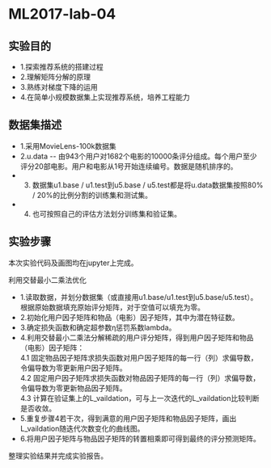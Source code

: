 # ML2017-lab-04

## 实验目的
* 1.探索推荐系统的搭建过程
* 2.理解矩阵分解的原理
* 3.熟练对梯度下降的运用
* 4.在简单小规模数据集上实现推荐系统，培养工程能力

## 数据集描述

* 1.采用MovieLens-100k数据集
* 2.u.data -- 由943个用户对1682个电影的10000条评分组成。每个用户至少评分20部电影。用户和电影从1号开始连续编号。数据是随机排序的。
* 3. 数据集u1.base / u1.test到u5.base / u5.test都是将u.data数据集按照80% / 20%的比例分割的训练集和测试集。 
* 4. 也可按照自己的评估方法划分训练集和验证集。

## 实验步骤

本次实验代码及画图均在jupyter上完成。

利用交替最小二乘法优化
* 1.读取数据，并划分数据集（或直接用u1.base/u1.test到u5.base/u5.test）。根据原始数据填充原始评分矩阵，对于空值可以填充为零。
* 2.初始化用户因子矩阵和物品（电影）因子矩阵，其中为潜在特征数。
* 3.确定损失函数和确定超参数η惩罚系数lambda。
* 4.利用交替最小二乘法分解稀疏的用户评分矩阵，得到用户因子矩阵和物品（电影）因子矩阵：   
4.1 固定物品因子矩阵求损失函数对用户因子矩阵的每一行（列）求偏导数，令偏导数为零更新用户因子矩阵。   
4.2 固定用户因子矩阵求损失函数对物品因子矩阵的每一行（列）求偏导数，令偏导数为零更新物品因子矩阵。    
4.3 计算在验证集上的L_vaildation，可与上一次迭代的L_vaildation比较判断是否收敛。
* 5.重复步骤4若干次，得到满意的用户因子矩阵和物品因子矩阵，画出L_vaildation随迭代次数变化的曲线图。
* 6.将用户因子矩阵与物品因子矩阵的转置相乘即可得到最终的评分预测矩阵。   

整理实验结果并完成实验报告。
